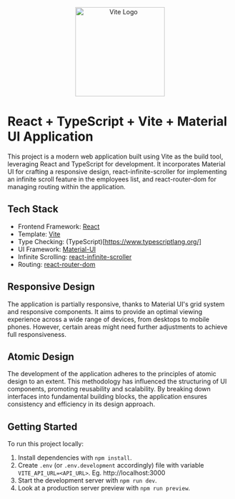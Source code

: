<p align="center">
  <a href="https://vitejs.dev/" target="blank"><img src="https://vitejs.dev/logo.svg" width="200" alt="Vite Logo" /></a>
</p>

# React + TypeScript + Vite + Material UI Application

This project is a modern web application built using Vite as the build tool, leveraging React and TypeScript for development. It incorporates Material UI for crafting a responsive design, react-infinite-scroller for implementing an infinite scroll feature in the employees list, and react-router-dom for managing routing within the application.

## Tech Stack
- Frontend Framework: [React](https://reactjs.org/)
- Template: [Vite](https://vitejs.dev/)
- Type Checking: (TypeScript)[https://www.typescriptlang.org/]
- UI Framework: [Material-UI](https://mui.com/)
- Infinite Scrolling: [react-infinite-scroller](https://github.com/danbovey/react-infinite-scroller)
- Routing: [react-router-dom](https://reactrouter.com/)

## Responsive Design

The application is partially responsive, thanks to Material UI's grid system and responsive components. It aims to provide an optimal viewing experience across a wide range of devices, from desktops to mobile phones. However, certain areas might need further adjustments to achieve full responsiveness.

## Atomic Design

The development of the application adheres to the principles of atomic design to an extent. This methodology has influenced the structuring of UI components, promoting reusability and scalability. By breaking down interfaces into fundamental building blocks, the application ensures consistency and efficiency in its design approach.

## Getting Started

To run this project locally:

1. Install dependencies with `npm install`.
2. Create `.env` (or `.env.development` accordingly) file with variable `VITE_API_URL=<API_URL>`. Eg. http://localhost:3000
3. Start the development server with `npm run dev`.
4. Look at a production server preview with `npm run preview`.